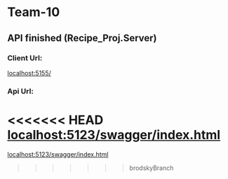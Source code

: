 # Team-10

## API finished (Recipe_Proj.Server)

### Client Url:
[localhost:5155/](localhost:5155/)

### Api Url:
<<<<<<< HEAD
[localhost:5123/swagger/index.html](localhost:5123/swagger/index.html)
=======
[localhost:5123/swagger/index.html](localhost:5123/swagger/index.html)
>>>>>>> brodskyBranch
